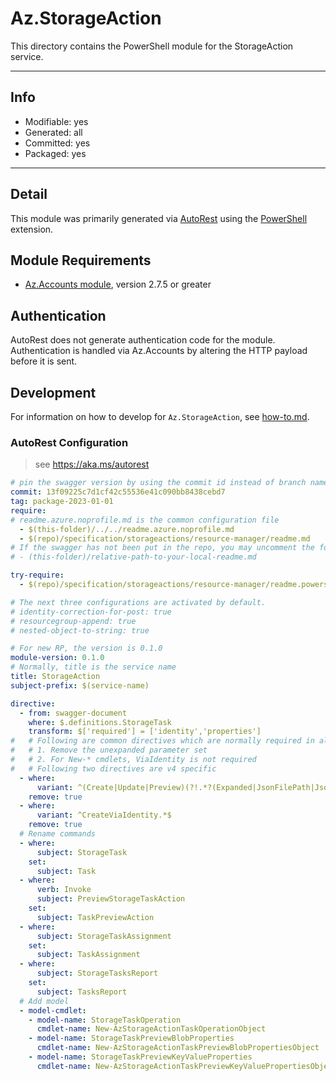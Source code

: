 <!-- region Generated -->
# Az.StorageAction
This directory contains the PowerShell module for the StorageAction service.

---
## Info
- Modifiable: yes
- Generated: all
- Committed: yes
- Packaged: yes

---
## Detail
This module was primarily generated via [AutoRest](https://github.com/Azure/autorest) using the [PowerShell](https://github.com/Azure/autorest.powershell) extension.

## Module Requirements
- [Az.Accounts module](https://www.powershellgallery.com/packages/Az.Accounts/), version 2.7.5 or greater

## Authentication
AutoRest does not generate authentication code for the module. Authentication is handled via Az.Accounts by altering the HTTP payload before it is sent.

## Development
For information on how to develop for `Az.StorageAction`, see [how-to.md](how-to.md).
<!-- endregion -->

### AutoRest Configuration
> see https://aka.ms/autorest

```yaml
# pin the swagger version by using the commit id instead of branch name
commit: 13f09225c7d1cf42c55536e41c090bb8438cebd7
tag: package-2023-01-01
require:
# readme.azure.noprofile.md is the common configuration file
  - $(this-folder)/../../readme.azure.noprofile.md
  - $(repo)/specification/storageactions/resource-manager/readme.md
# If the swagger has not been put in the repo, you may uncomment the following line and refer to it locally
# - (this-folder)/relative-path-to-your-local-readme.md

try-require: 
  - $(repo)/specification/storageactions/resource-manager/readme.powershell.md

# The next three configurations are activated by default.
# identity-correction-for-post: true
# resourcegroup-append: true
# nested-object-to-string: true

# For new RP, the version is 0.1.0
module-version: 0.1.0
# Normally, title is the service name
title: StorageAction
subject-prefix: $(service-name)

directive:
  - from: swagger-document
    where: $.definitions.StorageTask
    transform: $['required'] = ['identity','properties']
#   # Following are common directives which are normally required in all the RPs
#   # 1. Remove the unexpanded parameter set
#   # 2. For New-* cmdlets, ViaIdentity is not required
#   # Following two directives are v4 specific
  - where:
      variant: ^(Create|Update|Preview)(?!.*?(Expanded|JsonFilePath|JsonString))
    remove: true
  - where:
      variant: ^CreateViaIdentity.*$
    remove: true
  # Rename commands
  - where:
      subject: StorageTask
    set:
      subject: Task
  - where:
      verb: Invoke
      subject: PreviewStorageTaskAction
    set:
      subject: TaskPreviewAction
  - where:
      subject: StorageTaskAssignment
    set:
      subject: TaskAssignment
  - where:
      subject: StorageTasksReport
    set:
      subject: TasksReport
  # Add model
  - model-cmdlet:
    - model-name: StorageTaskOperation
      cmdlet-name: New-AzStorageActionTaskOperationObject
    - model-name: StorageTaskPreviewBlobProperties
      cmdlet-name: New-AzStorageActionTaskPreviewBlobPropertiesObject
    - model-name: StorageTaskPreviewKeyValueProperties
      cmdlet-name: New-AzStorageActionTaskPreviewKeyValuePropertiesObject
```
